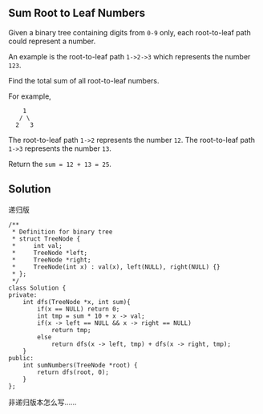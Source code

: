 ## Sum Root to Leaf Numbers
Given a binary tree containing digits from `0-9` only, each root-to-leaf path could represent a number.

An example is the root-to-leaf path `1->2->3` which represents the number `123`.

Find the total sum of all root-to-leaf numbers.

For example,
```
    1
   / \
  2   3
```
The root-to-leaf path `1->2` represents the number `12`.
The root-to-leaf path `1->3` represents the number `13`.

Return the `sum = 12 + 13 = 25`.

## Solution
递归版
```
/**
 * Definition for binary tree
 * struct TreeNode {
 *     int val;
 *     TreeNode *left;
 *     TreeNode *right;
 *     TreeNode(int x) : val(x), left(NULL), right(NULL) {}
 * };
 */
class Solution {
private:
    int dfs(TreeNode *x, int sum){
        if(x == NULL) return 0;
        int tmp = sum * 10 + x -> val;
        if(x -> left == NULL && x -> right == NULL) 
            return tmp;
        else
            return dfs(x -> left, tmp) + dfs(x -> right, tmp);
    }
public:
    int sumNumbers(TreeNode *root) {
        return dfs(root, 0);
    }
};
```
非递归版本怎么写……
